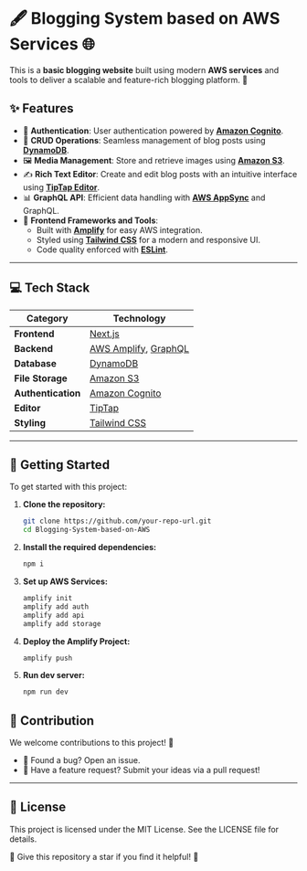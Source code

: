 # 🖋️ Blogging System based on AWS Services 🌐  

This is a **basic blogging website** built using modern **AWS services** and tools to deliver a scalable and feature-rich blogging platform. 🚀  

## ✨ Features  
- 🔐 **Authentication**: User authentication powered by [**Amazon Cognito**](https://aws.amazon.com/cognito/).  
- 📝 **CRUD Operations**: Seamless management of blog posts using [**DynamoDB**](https://aws.amazon.com/dynamodb/).  
- 🖼️ **Media Management**: Store and retrieve images using [**Amazon S3**](https://aws.amazon.com/s3/).  
- ✍️ **Rich Text Editor**: Create and edit blog posts with an intuitive interface using [**TipTap Editor**](https://tiptap.dev/).  
- 📊 **GraphQL API**: Efficient data handling with [**AWS AppSync**](https://aws.amazon.com/appsync/) and GraphQL.  
- 🎨 **Frontend Frameworks and Tools**:  
  - Built with [**Amplify**](https://docs.amplify.aws/) for easy AWS integration.  
  - Styled using [**Tailwind CSS**](https://tailwindcss.com/) for a modern and responsive UI.  
  - Code quality enforced with [**ESLint**](https://eslint.org/).  

---

## 💻 Tech Stack  
| **Category**       | **Technology**       |  
|--------------------|----------------------|  
| **Frontend**       | [Next.js](https://nextjs.org/)  |  
| **Backend**        | [AWS Amplify](https://docs.amplify.aws/), [GraphQL](https://graphql.org/) |  
| **Database**       | [DynamoDB](https://aws.amazon.com/dynamodb/) |  
| **File Storage**   | [Amazon S3](https://aws.amazon.com/s3/) |  
| **Authentication** | [Amazon Cognito](https://aws.amazon.com/cognito/) |  
| **Editor**         | [TipTap](https://tiptap.dev/) |  
| **Styling**        | [Tailwind CSS](https://tailwindcss.com/) |  

---

## 🚀 Getting Started  

To get started with this project:  

1. **Clone the repository:**  
   ```bash  
   git clone https://github.com/your-repo-url.git  
   cd Blogging-System-based-on-AWS  
   ```

2. **Install the required dependencies:**  
   ```bash  
   npm i
   ```

3. **Set up AWS Services:**  
   ```bash  
   amplify init  
   amplify add auth  
   amplify add api  
   amplify add storage  
   ```
4. **Deploy the Amplify Project:**  
   ```bash  
   amplify push
   ```
5. **Run dev server:**
    ```bash
    npm run dev
    ```

## 🤝 Contribution  
We welcome contributions to this project! 🎉  

- 🐛 Found a bug? Open an issue.  
- 🌟 Have a feature request? Submit your ideas via a pull request!  

---

## 📝 License  
This project is licensed under the MIT License. See the LICENSE file for details.  

🌟 Give this repository a star if you find it helpful! 🌟

